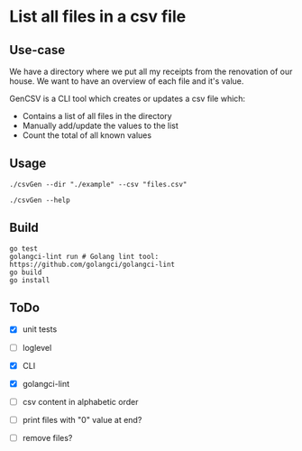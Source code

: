 # List all files in a csv file

## Use-case

We have a directory where we put all my receipts from the renovation of our house.
We want to have an overview of each file and it's value.

GenCSV is a CLI tool which creates or updates a csv file which:

- Contains a list of all files in the directory
- Manually add/update the values to the list
- Count the total of all known values

## Usage

```shell
./csvGen --dir "./example" --csv "files.csv"

./csvGen --help
```

## Build

```shell
go test
golangci-lint run # Golang lint tool: https://github.com/golangci/golangci-lint 
go build
go install

```

## ToDo

- [x] unit tests
- [ ] loglevel
- [x] CLI
- [x] golangci-lint
- [ ] csv content in alphabetic order
- [ ] print files with "0" value at end?
- [ ] remove files?


